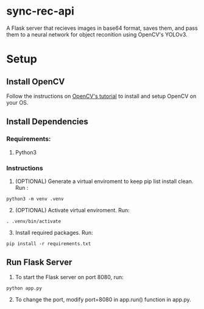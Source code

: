 # sync-rec-api

A Flask server that recieves images in base64 format, saves them, and pass them to a neural network for object reconition using OpenCV's YOLOv3.

# Setup

## Install OpenCV 
Follow the instructions on [OpenCV's tutorial](https://docs.opencv.org/master/da/df6/tutorial_py_table_of_contents_setup.html) to install and setup OpenCV on your OS.

## Install Dependencies

### Requirements:

1. Python3

### Instructions

1. (OPTIONAL) Generate a virtual enviroment to keep pip list install clean.
Run :
```
python3 -m venv .venv
```
2. (OPTIONAL) Activate virtual enviroment. Run:
```
. .venv/bin/activate
```
3. Install required packages. Run:
```
pip install -r requirements.txt
```

## Run Flask Server

1. To start the Flask server on port 8080, run:
```
python app.py
```
2. To change the port, modify port=8080 in app.run() function in app.py.
